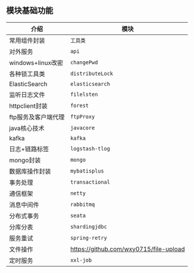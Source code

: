 ## 模块基础功能

| 介绍                | 模块                                   |
| ------------------- | -------------------------------------- |
| 常用组件封装        | `工具类`                               |
| 对外服务            | `api`                                  |
| windows+linux改密   | `changePwd`                            |
| 各种锁工具类        | `distributeLock`                       |
| ElasticSearch       | `elasticsearch`                        |
| 监听日志文件        | `filelsten`                            |
| httpclient封装      | `forest`                               |
| ftp服务及客户端代理 | `ftpProxy`                             |
| java核心技术        | `javacore`                             |
| kafka               | `kafka`                                |
| 日志+链路标签       | `logstash-tlog`                        |
| mongo封装           | `mongo`                                |
| 数据库操作封装      | `mybatisplus`                          |
| 事务处理            | `transactional`                        |
| 通信框架            | `netty`                                |
| 消息中间件          | `rabbitmq`                             |
| 分布式事务          | `seata`                                |
| 分库分表            | `shardingjdbc`                         |
| 服务重试            | `spring-retry`                         |
| 文件操作            | https://github.com/wxy0715/file-upload |
| 定时服务            | `xxl-job`                              |
